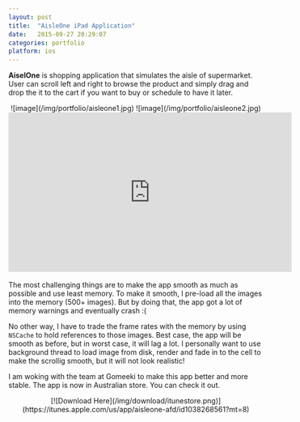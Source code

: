 ```yaml
---
layout: post
title:  "AisleOne iPad Application"
date:   2015-09-27 20:29:07
categories: portfolio
platform: ios
---
```


**AiselOne** is shopping application that simulates the aisle of supermarket. User can scroll left and right to browse the product and simply drag and drop the it to the cart if you want to buy or schedule to have it later.

<center>
![image](/img/portfolio/aisleone1.jpg)
![image](/img/portfolio/aisleone2.jpg)

<iframe width="560" height="315" src="https://www.youtube.com/embed/eH_gPLy5J3E" frameborder="0" allowfullscreen></iframe>

</center>

The most challenging things are to make the app smooth as much as possible and use least memory. To make it smooth, I pre-load all the images into the memory (500+ images). But by doing that, the app got a lot of memory warnings and eventually crash :(

No other way, I have to trade the frame rates with the memory by using `NSCache` to hold references to those images. Best case, the app will be smooth as before, but in worst case, it will lag a lot. I personally want to use background thread to load image from disk, render and fade in to the cell to make the scrollig smooth, but it will not look realistic!

I am woking with the team at Gomeeki to make this app better and more stable. The app is now in Australian store. You can check it out.

<center>
[![Download Here](/img/download/itunestore.png)](https://itunes.apple.com/us/app/aisleone-afd/id1038268561?mt=8)
</center>
